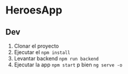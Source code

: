 # HeroesApp

## Dev
1. Clonar el proyecto
2. Ejecutar el ```npm install```
3. Levantar backend ```npm run backend```
4. Ejecutar la app ```npm start``` p bien ```ng serve -o```
